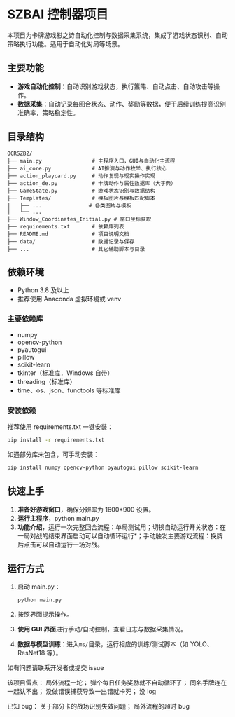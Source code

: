# SZBAI 控制器项目

本项目为卡牌游戏影之诗自动化控制与数据采集系统，集成了游戏状态识别、自动策略执行功能。适用于自动化对局等场景。

## 主要功能

- **游戏自动化控制**：自动识别游戏状态，执行策略、自动点击、自动攻击等操作。
- **数据采集**：自动记录每回合状态、动作、奖励等数据，便于后续训练提高识别准确率，策略稳定性。

## 目录结构

```
OCRSZB2/
├── main.py                # 主程序入口，GUI与自动化主流程
├── ai_core.py             # AI推演与动作枚举、执行核心
├── action_playcard.py     # 动作复现与现实操作实现
├── action_de.py           # 卡牌动作与属性数据库（大字典）
├── GameState.py           # 游戏状态识别与数据结构
├── Templates/             # 模板图片与模板匹配脚本
│   ├── ...               # 各类图片与模板
│   └── ...
├── Window_Coordinates_Initial.py # 窗口坐标获取
├── requirements.txt       # 依赖库列表
├── README.md              # 项目说明文档
├── data/                  # 数据记录与保存
├── ...                    # 其它辅助脚本与目录
```

## 依赖环境

- Python 3.8 及以上
- 推荐使用 Anaconda 虚拟环境或 venv

### 主要依赖库

- numpy
- opencv-python
- pyautogui
- pillow
- scikit-learn
- tkinter（标准库，Windows 自带）
- threading（标准库）
- time、os、json、functools 等标准库

### 安装依赖

推荐使用 requirements.txt 一键安装：

```bash
pip install -r requirements.txt
```

如遇部分库未包含，可手动安装：

```bash
pip install numpy opencv-python pyautogui pillow scikit-learn
```

## 快速上手

1. **准备好游戏窗口**，确保分辨率为 1600\*900 设置。
2. **运行主程序**，python main.py
3. **功能介绍**，运行一次完整回合流程：单局测试用；切换自动运行开关状态：在一局对战的结束界面启动可以自动循环运行\*；手动触发主要游戏流程：换牌后点击可以自动运行一场对战。

## 运行方式

1. 启动 main.py：
   ```bash
   python main.py
   ```
2. 按照界面提示操作。

3. **使用 GUI 界面**进行手动/自动控制，查看日志与数据采集情况。
4. **数据与模型训练**：进入`ms/`目录，运行相应的训练/测试脚本（如 YOLO、ResNet18 等）。

如有问题请联系开发者或提交 issue

该项目雷点：
局外流程一坨；
弹个每日任务奖励就不自动循环了；
同名手牌连在一起认不出；
没做错误捕获导致一出错就卡死；
没 log

已知 bug：
关于部分卡的战场识别失效问题；
局外流程的超时 bug
